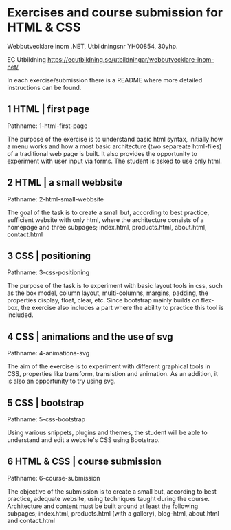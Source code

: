 # Exercises and course submission for HTML & CSS

Webbutvecklare inom .NET, Utbildningsnr YH00854, 30yhp.

EC Utbildning <https://ecutbildning.se/utbildningar/webbutvecklare-inom-net/>

In each exercise/submission there is a README where more detailed instructions can be found.

## 1 HTML | first page

Pathname: 1-html-first-page

The purpose of the exercise is to understand basic html syntax, initially how a menu works and how a most basic architecture (two separeate html-files) of a traditional web page is built. It also provides the opportunity to experiment with user input via forms. The student is asked to use only html.

## 2 HTML | a small webbsite

Pathname: 2-html-small-webbsite

The goal of the task is to create a small but, according to best practice, sufficient website with only html, where the architecture consists of a homepage and three subpages; index.html, products.html, about.html, contact.html

## 3 CSS | positioning

Pathname: 3-css-positioning

The purpose of the task is to experiment with basic layout tools in css, such as the box model, column layout, multi-columns, margins, padding, the properties display, float, clear, etc. Since bootstrap mainly builds on flex-box, the exercise also includes a part where the ability to practice this tool is included.

## 4 CSS | animations and the use of svg

Pathname: 4-animations-svg

The aim of the exercise is to experiment with different graphical tools in CSS, properties like transform, transistion and animation. As an addition, it is also an opportunity to try using svg.

## 5 CSS | bootstrap

Pathname: 5-css-bootstrap

Using various snippets, plugins and themes, the student will be able to understand and edit a website's CSS using Bootstrap.

## 6 HTML & CSS | course submission

Pathname: 6-course-submission

The objective of the submission is to create a small but, according to best practice, adequate website, using techniques taught during the course.
Architecture and content must be built around at least the following subpages; index.html, products.html (with a gallery), blog-html, about.html and contact.html
